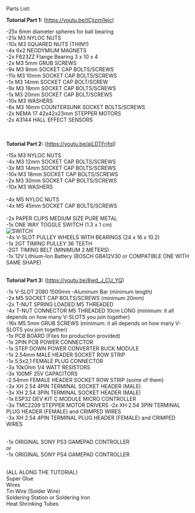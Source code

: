 Parts List:</br>

**Tutorial Part 1:**  (https://youtu.be/tCjizim1ejc)</br>

-25x 6mm diameter spheres for ball bearing</br>
-21x M3 NYLOC NUTS</br>
-10x M3 SQUARED NUTS (THIN!!)</br>
-4x 6x2 NEODYMIUM MAGNETS</br>
-2x  F623ZZ Flange Bearing  3 x 10 x 4</br>
-2x M3 5mm GRUB SCREWS</br>
-9x M3 8mm SOCKET CAP BOLTS/SCREWS</br>
-11x M3 10mm SOCKET CAP BOLTS/SCREWS</br>
-1x M3 14mm SOCKET CAP BOLT/SCREW</br>
-9x M3 18mm SOCKET CAP BOLTS/SCREWS</br>
-1x M3 20mm SOCKET CAP BOLT/SCREWS</br>
-10x M3 WASHERS</br>
-6x M3 16mm COUNTERSUNK SOCKET BOLTS/SCREWS</br>
-2x NEMA 17 42x42x23mm STEPPER MOTORS</br>
-2x A3144 HALL EFFECT SENSORS</br>
</br></br>


**Tutorial Part 2:**  (https://youtu.be/ajLDTFrjfqI)</br>

-15x M3 NYLOC NUTS</br>
-4x M3 12mm SOCKET CAP BOLTS/SCREWS</br>
-3x M3 14mm SOCKET CAP BOLTS/SCREWS</br>
-10x M3 18mm SOCKET CAP BOLTS/SCREWS</br>
-2x M3 30mm SOCKET CAP BOLTS/SCREWS</br>
-10x M3 WASHERS</br></br>
-4x M5 NYLOC NUTS</br>
-4x M5 45mm SOCKET CAP BOLTS/SCREWS</br></br>
-2x PAPER CLIPS MEDIUM SIZE PURE METAL</br>
-1x ONE WAY TOGGLE SWITCH (1.3 x 1 cm)</br>
![SWITCH](http://www.christmasvillages.it/shared/switchb.jpg)</br>
-4x V-SLOT PULLEY WHEELS WITH BEARINGS (24 x 16 x 10.2)</br>
-1x 2GT TIMING PULLEY 36 TEETH</br>
-2GT TIMING BELT (MINIMUM 2 METERS)</br>
-1x 12V Lithium-Ion Battery (BOSCH GBA12V30 or COMPATIBLE ONE WITH SAME SHAPE)</br></br>


**Tutorial Part 3:**  (https://youtu.be/8wd_J_CU_YQ)</br>

-1x V-SLOT 2080 1500mm -Aluminum Bar (minimum length)</br>
-2x M5 SOCKET CAP BOLTS/SCREWS (minimum 20mm)</br>
-2x T-NUT SPRING LOADED M5 THREADED</br>
-4x T-NUT CONNECTOR M5 THREADED 10cm LONG (minimum: it all depends on how many V-SLOTS you join together)</br>
-16x M5 5mm GRUB SCREWS (minimum: it all depends on how many V-SLOTS you join together)</br>
-1x PCB BOARD (Files for production provided)</br>
-1x 2PIN PCB POWER CONNECTOR</br>
-1x STEP DOWN POWER CONVERTER BUCK MODULE</br>
-1x 2.54mm MALE HEADER SOCKET ROW STRIP</br>
-1x 5,5x2,1 FEMALE PLUG CONNECTOR</br>
-3x 10kOhm 1/4 WATT RESISTORS</br>
-3x 100MF 25V CAPACITORS</br>
-2.54mm FEMALE HEADER SOCKET ROW STRIP (some of them)</br>
-3x XH 2.54 4PIN TERMINAL SOCKET HEADER (MALE)</br>
-3x XH 2.54 3PIN TERMINAL SOCKET HEADER (MALE)</br>
-1x ESP32 DEV KIT C MODULE MICRO CONTROLLER</br>
-3x TMC2209 STEPPER MOTOR DRIVERS
-2x XH 2.54 3PIN TERMINAL PLUG HEADER (FEMALE) and CRIMPED WIRES</br>
-3x XH 2.54 4PIN TERMINAL PLUG HEADER (FEMALE) and CRIMPED WIRES</br></br>

-1x ORIGINAL SONY PS3 GAMEPAD CONTROLLER</br>
or</br>
-1x ORIGINAL SONY PS4 GAMEPAD CONTROLLER</br></br> 

 

(ALL ALONG THE TUTORIAL)</br>
Super Glue</br>
Wires</br>
Tin Wire (Solder Wire)</br>
Soldering Station or Soldering Iron</br>
Heat Shrinking Tubes</br>
